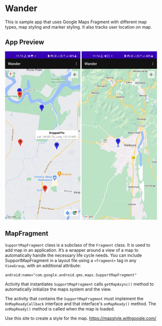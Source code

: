 # Wander #

This is sample app that uses Google Maps Fragment with different map types, map styling and marker
styling. It also tracks user location on map.

## App Preview ##

<img src="./Screenshots/App_Preview_2.jpg" alt="App Preview 2" width=250/> <img src="./Screenshots/App_Preview_1.jpg" alt="App Preview 1" width=250/>

## MapFragment ##

`SupportMapFragment` class is a subclass of the `Fragment` class. It is used to add map in an
application. It’s a wrapper around a view of a map to automatically handle the necessary life cycle
needs. You can include SupportMapFragment in a layout file using a `<fragment>` tag in
any `ViewGroup`, with an additional attribute:

```
android:name="com.google.android.gms.maps.SupportMapFragment"
```

Activity that instantiates `SupportMapFragment` calls `getMapAsync()` method to automatically
initialize the maps system and the view.

The activity that contains the `SupportMapFragment` must implement the `OnMapReadyCallback`
interface and that interface's `onMapReady()` method. The `onMapReady()` method is called when the
map is loaded.

Use this site to create a style for the map. https://mapstyle.withgoogle.com/